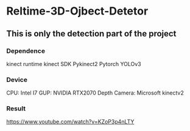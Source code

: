 # Reltime-3D-Ojbect-Detetor

##  This is only the detection part of the project
###  Dependence
kinect runtime
kinect SDK
Pykinect2
Pytorch
YOLOv3

### Device
CPU: Intel I7
GUP: NVIDIA RTX2070
Depth Camera: Microsoft kinectv2

### Result
https://www.youtube.com/watch?v=KZoP3p4nLTY
